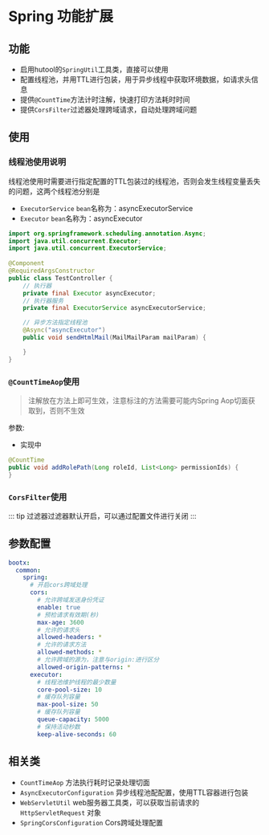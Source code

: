 # Spring 功能扩展
## 功能

-  启用hutool的`SpringUtil`工具类，直接可以使用 
-  配置线程池，并用TTL进行包装，用于异步线程中获取环境数据，如请求头信息 
-  提供`@CountTime`方法计时注解，快速打印方法耗时时间 
-  提供`CorsFilter`过滤器处理跨域请求，自动处理跨域问题 

## 使用
### 线程池使用说明
线程池使用时需要进行指定配置的TTL包装过的线程池，否则会发生线程变量丢失的问题，这两个线程池分别是

- `ExecutorService` `bean`名称为：asyncExecutorService
- `Executor` `bean`名称为：asyncExecutor

```java
import org.springframework.scheduling.annotation.Async;
import java.util.concurrent.Executor;
import java.util.concurrent.ExecutorService;
 
@Component
@RequiredArgsConstructor
public class TestController {
    // 执行器
    private final Executor asyncExecutor;
    // 执行器服务
    private final ExecutorService asyncExecutorService;

    // 异步方法指定线程池
    @Async("asyncExecutor")
    public void sendHtmlMail(MailMailParam mailParam) {

    }
}
```

### `@CountTimeAop`使用
> 注解放在方法上即可生效，注意标注的方法需要可能内Spring Aop切面获取到，否则不生效

参数:
- 实现中
```java
@CountTime
public void addRolePath(Long roleId, List<Long> permissionIds) {
}
```

### `CorsFilter`使用
::: tip
过滤器过滤器默认开启，可以通过配置文件进行关闭
:::
## 参数配置
```yaml
bootx:
  common:
    spring:
      # 开启cors跨域处理
      cors:
        # 允许跨域发送身份凭证 
        enable: true
        # 预检请求有效期(秒)
        max-age: 3600
        # 允许的请求头
        allowed-headers: *
        # 允许的请求方法
        allowed-methods: *
        # 允许跨域的源为，注意与origin:进行区分
        allowed-origin-patterns: *
      executor:
        # 线程池维护线程的最少数量
        core-pool-size: 10
        # 缓存队列容量
        max-pool-size: 50
        # 缓存队列容量
        queue-capacity: 5000
        # 保持活动秒数
        keep-alive-seconds: 60
```

## 相关类

- `CountTimeAop` 方法执行耗时记录处理切面
- `AsyncExecutorConfiguration` 异步线程池配配置，使用TTL容器进行包装
- `WebServletUtil` web服务器工具类，可以获取当前请求的 `HttpServletRequest` 对象
- `SpringCorsConfiguration` Cors跨域处理配置
